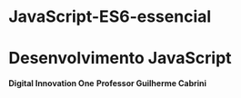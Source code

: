 # JavaScript-ES6-essencial
# Desenvolvimento JavaScript

**Digital Innovation One**
**Professor Guilherme Cabrini**

<p align="center">
    <img windth="https://github.com/Rubensrma/JavaScript-ES6-essencial/blob/master/ES6.png">
</p>


